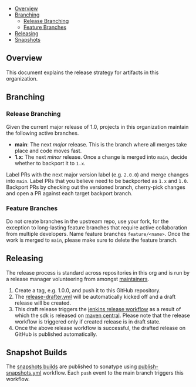 - [Overview](#overview)
- [Branching](#branching)
  - [Release Branching](#release-branching)
  - [Feature Branches](#feature-branches)
- [Releasing](#releasing)
- [Snapshots](#snapshot-builds)

## Overview

This document explains the release strategy for artifacts in this organization.

## Branching

### Release Branching

Given the current major release of 1.0, projects in this organization maintain the following active branches.

* **main**: The next _major_ release. This is the branch where all merges take place and code moves fast.
* **1.x**: The next _minor_ release. Once a change is merged into `main`, decide whether to backport it to `1.x`.

Label PRs with the next major version label (e.g. `2.0.0`) and merge changes into `main`. Label PRs that you believe need to be backported as `1.x` and `1.0`. Backport PRs by checking out the versioned branch, cherry-pick changes and open a PR against each target backport branch.

### Feature Branches

Do not create branches in the upstream repo, use your fork, for the exception to long-lasting feature branches that require active collaboration from multiple developers. Name feature branches `feature/<name>`. Once the work is merged to `main`, please make sure to delete the feature branch.

## Releasing

The release process is standard across repositories in this org and is run by a release manager volunteering from amongst [maintainers](MAINTAINERS.md).

1. Create a tag, e.g. 1.0.0, and push it to this GitHub repository.
2. The [release-drafter.yml](.github/workflows/release-drafter.yml) will be automatically kicked off and a draft release will be created.
3. This draft release triggers the [jenkins release workflow](https://build.ci.opensearch.org/job/opensearch-sdk-java-release) as a result of which the sdk is released on [maven central](https://search.maven.org/search?q=org.opensearch.sdk). Please note that the release workflow is triggered only if created release is in draft state.
4. Once the above release workflow is successful, the drafted release on GitHub is published automatically.

## Snapshot Builds
The [snapshots builds](https://aws.oss.sonatype.org/content/repositories/snapshots/org/opensearch/sdk/opensearch-sdk-java/) are published to sonatype using [publish-snapshots.yml](./.github/workflows/publish-snapshots.yml) workflow. Each `push` event to the main branch triggers this workflow.

